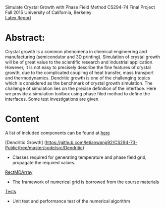 Simulate Crystal Growth with Phase Field Method
CS294-74 Final Project  
Fall 2015 
University of California, Berkeley  
[Latex Report](https://www.overleaf.com/3886930xwwgst)


# Abstract: 
Crystal growth is a common phenomena in chemical engineering and manufacturing (semicondutor and 3D printing). Simulation of crystal growth will be of great value to the scientific research and industrial application. However, it is not easy to precisely describe the fine features of crystal growth, due to the complicated coupling of heat transfer, mass transport and thermodynamics. Dendritic growth is one of the challenging topics which is considered as the benchmark of crystal growth simulation. The challenge of simulation lies on the precise definition of the interface.  Here we provide a simulation toolbox using phase filed method to define the interfaces. Some test investigations are given.

# Content

A list of included components can be found at [here](https://github.com/letianwang92/CS294-73-Public/tree/master/code/include)

[Dendritic Growth] (https://github.com/letianwang92/CS294-73-Public/tree/master/code/src/Dendritic)
* Classes required for generating temperature and phase field grid, propagate the required values.

[RectMDArray](https://github.com/letianwang92/CS294-73-Public/tree/master/code/src/RectArray)
* The framework of numerical grid is borrowed from the course materials

[Tests](https://github.com/letianwang92/CS294-73-Public/tree/master/code/src/unitTests)
* Unit test and performance test of the numerical algorithm


